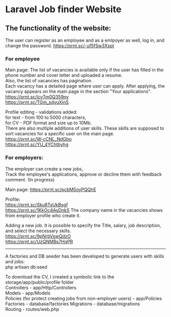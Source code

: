 # Laravel Job finder Website

## The functionality of the website:
The user can register as an employee and as a emlpoyer as well, log in, and change the password. https://prnt.sc/-uf5fSw3Xspt  

### For employee  
Main page: 
The list of vacancies is available only if the user has filled in the phone number and cover letter and uploaded a resume.  
Also, the list of vacancies has pagination.  
Each vacancy has a detailed page where user can apply. After applying, the vacancy appears on the main page in the section "Your applications".  
https://prnt.sc/lcvTm0Q359nv  
https://prnt.sc/TGm_sdyuXinS  

Profile editing - validations added:  
for text - from 100 to 5000 characters,  
for CV - PDF format and size up to 10Mb.  
There are also multiple additions of user skills. These skills are supposed to sort vacancies for a specific user on the main page.  
https://prnt.sc/W-cCNL_NdGbo  
https://prnt.sc/YU_4YChtbyhg  

### For employers:  
The employer can create a new jobs,  
Track the employee's applications, approve or decline them with feedback comment. (In progress)  

Main page: 
https://prnt.sc/pcbM5oyPQQhE  

Profile:  
https://prnt.sc/Sku8TsUkBsgf  
https://prnt.sc/1KkOc4AsDnkS
The company name in the vacancies shows from employer profile who create it.

Adding a new job. It is possible to specify the Title, salary, job description, and select the necessary skills.  
https://prnt.sc/9pNrbVswQdzO  
https://prnt.sc/UzQNMBs7HqPR

___

A factories and DB seeder has been developed to generate users with skills and jobs:  
php artisan db:seed

To download the CV, I created a symbolic link to the storage/app/public/profile folder  
Controllers - app/Http/Controllers  
Models - app/Models  
Policies (for protect creating jobs from non-employer users) - app/Policies
Factories - database/factories
Migrations - database/migrations  
Routing - routes/web.php  
